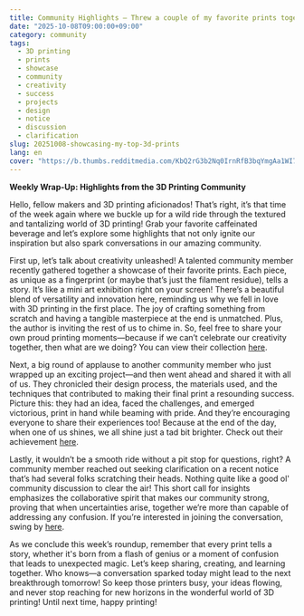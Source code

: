 ```yaml
---
title: Community Highlights – Threw a couple of my favorite prints together.
date: "2025-10-08T09:00:00+09:00"
category: community
tags:
  - 3D printing
  - prints
  - showcase
  - community
  - creativity
  - success
  - projects
  - design
  - notice
  - discussion
  - clarification
slug: 20251008-showcasing-my-top-3d-prints
lang: en
cover: "https://b.thumbs.redditmedia.com/KbQ2rG3b2Nq0IrnRfB3bqYmgAa1WI7pWmO7FccgAvBs.jpg"
---
```


**Weekly Wrap-Up: Highlights from the 3D Printing Community**

Hello, fellow makers and 3D printing aficionados! That’s right, it’s that time of the week again where we buckle up for a wild ride through the textured and tantalizing world of 3D printing! Grab your favorite caffeinated beverage and let’s explore some highlights that not only ignite our inspiration but also spark conversations in our amazing community.

First up, let’s talk about creativity unleashed! A talented community member recently gathered together a showcase of their favorite prints. Each piece, as unique as a fingerprint (or maybe that’s just the filament residue), tells a story. It’s like a mini art exhibition right on your screen! There’s a beautiful blend of versatility and innovation here, reminding us why we fell in love with 3D printing in the first place. The joy of crafting something from scratch and having a tangible masterpiece at the end is unmatched. Plus, the author is inviting the rest of us to chime in. So, feel free to share your own proud printing moments—because if we can’t celebrate our creativity together, then what are we doing? You can view their collection [here](https://www.reddit.com/r/3Dprinting/comments/1o1ad40/threw_a_couple_of_my_favorite_prints_together/).

Next, a big round of applause to another community member who just wrapped up an exciting project—and then went ahead and shared it with all of us. They chronicled their design process, the materials used, and the techniques that contributed to making their final print a resounding success. Picture this: they had an idea, faced the challenges, and emerged victorious, print in hand while beaming with pride. And they’re encouraging everyone to share their experiences too! Because at the end of the day, when one of us shines, we all shine just a tad bit brighter. Check out their achievement [here](https://www.reddit.com/r/3Dprinting/comments/1o1b5md/just_finished_came_out_nice/).

Lastly, it wouldn’t be a smooth ride without a pit stop for questions, right? A community member reached out seeking clarification on a recent notice that’s had several folks scratching their heads. Nothing quite like a good ol' community discussion to clear the air! This short call for insights emphasizes the collaborative spirit that makes our community strong, proving that when uncertainties arise, together we’re more than capable of addressing any confusion. If you’re interested in joining the conversation, swing by [here](https://www.reddit.com/r/3Dprinting/comments/1o1h93l/a_question_about_this_notice/).

As we conclude this week’s roundup, remember that every print tells a story, whether it's born from a flash of genius or a moment of confusion that leads to unexpected magic. Let’s keep sharing, creating, and learning together. Who knows—a conversation sparked today might lead to the next breakthrough tomorrow! So keep those printers busy, your ideas flowing, and never stop reaching for new horizons in the wonderful world of 3D printing! Until next time, happy printing!